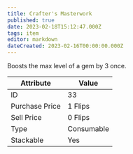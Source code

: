 ```yaml
---
title: Crafter's Masterwork
published: true
date: 2023-02-18T15:12:47.000Z
tags: item
editor: markdown
dateCreated: 2023-02-16T00:00:00.000Z
---
```


Boosts the max level of a gem by 3 once.

|Attribute|Value|
|-|-|
|ID|33|
|Purchase Price|1 Flips|
|Sell Price|0 Flips|
|Type|Consumable|
|Stackable|Yes|

